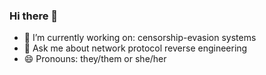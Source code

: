 ### Hi there 👋

- 🔭 I’m currently working on: censorship-evasion systems
- 💬 Ask me about network protocol reverse engineering
- 😄 Pronouns: they/them or she/her
